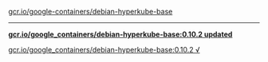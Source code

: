 [gcr.io/google-containers/debian-hyperkube-base](https://hub.docker.com/r/sqeven/debian-hyperkube-base/tags/) 

----
**[gcr.io/google_containers/debian-hyperkube-base:0.10.2 updated](https://hub.docker.com/r/sqeven/debian-hyperkube-base/tags/)**

[gcr.io/google_containers/debian-hyperkube-base:0.10.2 √](https://hub.docker.com/r/sqeven/debian-hyperkube-base/tags/)

